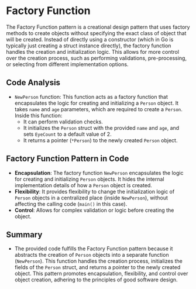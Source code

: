 # Factory Function

The Factory Function pattern is a creational design pattern that uses factory methods to create objects without specifying the exact class of object that will be created. Instead of directly using a constructor (which in Go is typically just creating a struct instance directly), the factory function handles the creation and initialization logic. This allows for more control over the creation process, such as performing validations, pre-processing, or selecting from different implementation options.

## Code Analysis

- `NewPerson` function: This function acts as a factory function that encapsulates the logic for creating and initializing a `Person` object. It takes `name` and `age` parameters, which are required to create a `Person`. Inside this function:
  - It can perform validation checks.
  - It initializes the `Person` struct with the provided `name` and `age`, and sets `EyeCount` to a default value of 2.
  - It returns a pointer (`*Person`) to the newly created `Person` object.

## Factory Function Pattern in Code

- **Encapsulation**: The factory function `NewPerson` encapsulates the logic for creating and initializing `Person` objects. It hides the internal implementation details of how a `Person` object is created.
- **Flexibility**: It provides flexibility to change the initialization logic of `Person` objects in a centralized place (inside `NewPerson`), without affecting the calling code (`main()` in this case).
- **Control**: Allows for complex validation or logic before creating the object.

## Summary

- The provided code fulfills the Factory Function pattern because it abstracts the creation of `Person` objects into a separate function (`NewPerson`). This function handles the creation process, initializes the fields of the `Person` struct, and returns a pointer to the newly created object. This pattern promotes encapsulation, flexibility, and control over object creation, adhering to the principles of good software design.

